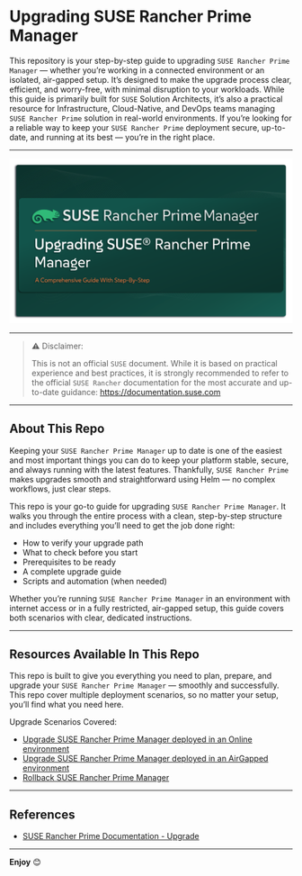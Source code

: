 # Upgrading SUSE Rancher Prime Manager

This repository is your step-by-step guide to upgrading `SUSE Rancher Prime Manager` — whether you’re working in a connected environment or an isolated, air-gapped setup. It’s designed to make the upgrade process clear, efficient, and worry-free, with minimal disruption to your workloads. While this guide is primarily built for `SUSE` Solution Architects, it’s also a practical resource for Infrastructure, Cloud-Native, and DevOps teams managing `SUSE Rancher Prime` solution in real-world environments. If you’re looking for a reliable way to keep your `SUSE Rancher Prime` deployment secure, up-to-date, and running at its best — you’re in the right place.

---

<p align="center">
    <img src="Images/Rancher-Logo.png">
</p>

---

> ⚠️ Disclaimer:
> 
> This is not an official `SUSE` document. While it is based on practical experience and best practices, it is strongly recommended to refer to the official `SUSE Rancher` documentation for the most accurate and up-to-date guidance: https://documentation.suse.com

---

## About This Repo

Keeping your `SUSE Rancher Prime Manager` up to date is one of the easiest and most important things you can do to keep your platform stable, secure, and always running with the latest features. Thankfully, `SUSE Rancher Prime` makes upgrades smooth and straightforward using Helm — no complex workflows, just clear steps.

This repo is your go-to guide for upgrading `SUSE Rancher Prime Manager`. It walks you through the entire process with a clean, step-by-step structure and includes everything you’ll need to get the job done right:
- How to verify your upgrade path
- What to check before you start
- Prerequisites to be ready
- A complete upgrade guide
- Scripts and automation (when needed)

Whether you’re running `SUSE Rancher Prime Manager` in an environment with internet access or in a fully restricted, air-gapped setup, this guide covers both scenarios with clear, dedicated instructions.

---

## Resources Available In This Repo

This repo is built to give you everything you need to plan, prepare, and upgrade your `SUSE Rancher Prime Manager` — smoothly and successfully. This repo cover multiple deployment scenarios, so no matter your setup, you’ll find what you need here.

Upgrade Scenarios Covered:
- [Upgrade SUSE Rancher Prime Manager deployed in an Online environment](/4-Upgrade-&-Rollback/SUSE-Rancher-Prime-Manager/1-Upgrade-SUSE-Rancher-Prime-Manager-Online/)
- [Upgrade SUSE Rancher Prime Manager deployed in an AirGapped environment](/4-Upgrade-&-Rollback/SUSE-Rancher-Prime-Manager/2-Upgrade-SUSE-Rancher-Prime-Manager-AirGapped/)
- [Rollback SUSE Rancher Prime Manager](/4-Upgrade-&-Rollback/SUSE-Rancher-Prime-Manager/3-Rolback-SUSE-Rancher-Prime-Manager/)

---

## References

- [SUSE Rancher Prime Documentation - Upgrade](https://documentation.suse.com/cloudnative/rancher-manager/latest/en/installation-and-upgrade/upgrades.html)

---

**Enjoy** :blush:

